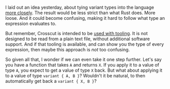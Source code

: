 I laid out an idea yesterday, about tying variant types into the language
[more closely](/daily/2025-03-19). The result would be less strict than what
Rust does. More loose. And it could become confusing, making it hard to follow
what type an expression evaluates to.

But remember, Crosscut is intended to be [used with tooling](/daily/2024-07-21).
It is not designed to be read from a plain text file, without additional
software support. And if that tooling is available, and can show you the type of
every expression, then maybe this approach is _not_ too confusing.

So given all that, I wonder if we can even take it one step further. Let's say
you have a function that takes `A` and returns `X`. If you apply it to a value
of type `A`, you expect to get a value of type `X` back. But what about applying
it to a value of type `variant { A, B }`? Wouldn't it be natural, to then
automatically get back a `variant { X, B }`?
